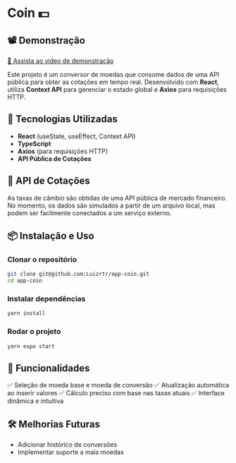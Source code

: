 # Coin 💵

## 📽️ Demonstração

[🎥 Assista ao vídeo de demonstração](src/assets/app.gif)

Este projeto é um conversor de moedas que consome dados de uma API pública para obter as cotações em tempo real. Desenvolvido com **React**, utiliza **Context API** para gerenciar o estado global e **Axios** para requisições HTTP.

## 🚀 Tecnologias Utilizadas
- **React** (useState, useEffect, Context API)
- **TypeScript**
- **Axios** (para requisições HTTP)
- **API Pública de Cotações**

## 📡 API de Cotações
As taxas de câmbio são obtidas de uma API pública de mercado financeiro. No momento, os dados são simulados a partir de um arquivo local, mas podem ser facilmente conectados a um serviço externo.

## 📦 Instalação e Uso
### Clonar o repositório
```bash
git clone git@github.com:Luizrtr/app-coin.git
cd app-coin
```

### Instalar dependências
```bash
yarn install
```

### Rodar o projeto
```bash
yarn expo start
```

## 📌 Funcionalidades
✅ Seleção de moeda base e moeda de conversão
✅ Atualização automática ao inserir valores
✅ Cálculo preciso com base nas taxas atuais
✅ Interface dinâmica e intuitiva

## 🛠 Melhorias Futuras
- Adicionar histórico de conversões
- Implementar suporte a mais moedas